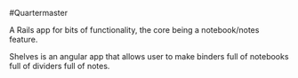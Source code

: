 #Quartermaster

A Rails app for bits of functionality, the core being a notebook/notes feature.

Shelves is an angular app that allows user to make binders full of notebooks full of dividers full of notes.
